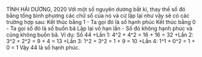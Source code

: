 TỈNH HẢI DƯƠNG, 2020
Với một số nguyên dương bất kì, thay thế số đó bằng tổng bình phương các chữ số của nó và cứ lặp lại như vậy sẽ có các trường hợp sau:
Kết thúc bằng 1 - Ta gọi đó là số hạnh phúc
Kết thúc bằng 0 - Ta gọi số đó là số buồn bã
Lặp lại vô hạn lần - Số đó không hạnh phúc và cũng không buồn bã.
Ví dụ:
Số 44
+Lần 1: 4^2 + 4^2 = 16 + 16 = 32
+Lần 2: 3^2 + 2^2 = 9 + 4 = 13
+Lần 3: 1^2 + 3^2 = 1 + 9 = 10
+Lần 4: 1^1 + 0^2 = 1 + 0 = 1
Vậy 44 là số hạnh phúc.
